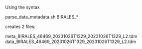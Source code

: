 Using the syntax

parse_data_metadata.sh BIRALES_*

creates 2 files:

meta_BIRALES_46469_20231026T1329_20231026T1329_L2.tdm
data_BIRALES_46469_20231026T1329_20231026T1329_L2.tdm

